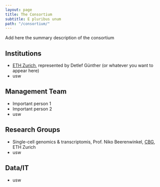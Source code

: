 ```yaml
---
layout: page
title: The Consortium
subtitle: E pluribus unum
path: "/consortium/"
---
```


Add here the summary description of the consortium

## Institutions

- [ETH Zurich](https://ethz.ch), represented by Detlef Günther (or whatever you want to appear here)
- usw

## Management Team

- Important person 1
- Important person 2
- usw

## Research Groups

- Single-cell genomics & transcriptomis, Prof. Niko Beerenwinkel, [CBG](https://bsse.ethz.ch/cbg), ETH Zurich
- usw

## Data/IT

- usw
